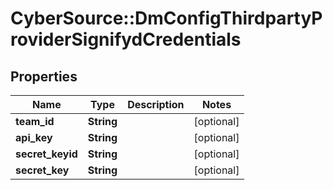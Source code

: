 # CyberSource::DmConfigThirdpartyProviderSignifydCredentials

## Properties
Name | Type | Description | Notes
------------ | ------------- | ------------- | -------------
**team_id** | **String** |  | [optional] 
**api_key** | **String** |  | [optional] 
**secret_keyid** | **String** |  | [optional] 
**secret_key** | **String** |  | [optional] 


